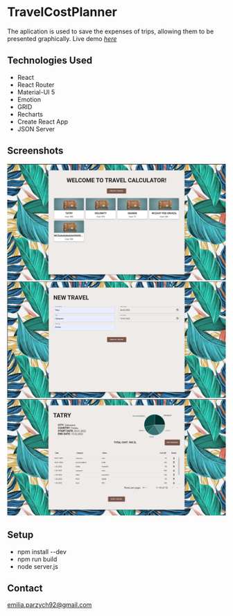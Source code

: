 # TravelCostPlanner
The aplication is used to save the expenses of trips, allowing them to be presented graphically. Live demo [_here_](https://travel-cost-planner.herokuapp.com)

## Technologies Used
- React
- React Router
- Material-UI 5
- Emotion
- GRID
- Recharts
- Create React App
- JSON Server

## Screenshots
![Screenshot 1](public/img/screenshot1.png)
![Screenshot 1](public/img/screenshot2.png)
![Screenshot 1](public/img/screenshot3.png)

## Setup
- npm install --dev
- npm run build
- node server.js

## Contact
emilia.parzych92@gmail.com
